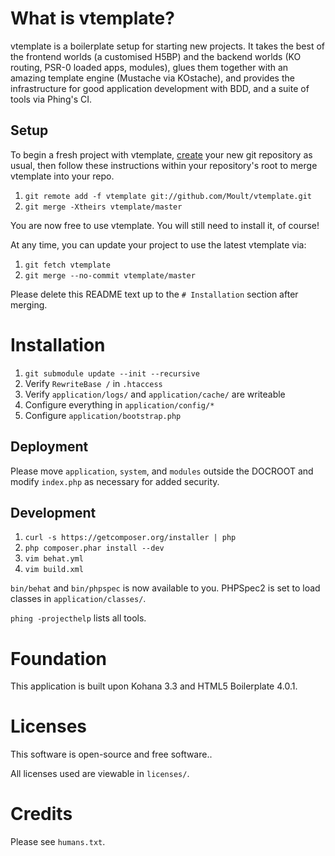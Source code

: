 # What is vtemplate?

vtemplate is a boilerplate setup for starting new projects. It takes the best of
the frontend worlds (a customised H5BP) and the backend worlds (KO routing,
PSR-0 loaded apps, modules), glues them together with an amazing template engine
(Mustache via KOstache), and provides the infrastructure for good application
development with BDD, and a suite of tools via Phing's CI.

## Setup

To begin a fresh project with vtemplate,
[create](http://git.projectomni.com/add.php) your new git repository as usual,
then follow these instructions within your repository's root to merge vtemplate
into your repo.

 1. `git remote add -f vtemplate git://github.com/Moult/vtemplate.git`
 2. `git merge -Xtheirs vtemplate/master`

You are now free to use vtemplate. You will still need to install it, of course!

At any time, you can update your project to use the latest vtemplate via:

 1. `git fetch vtemplate`
 2. `git merge --no-commit vtemplate/master`

Please delete this README text up to the `# Installation` section after merging.

# Installation

 1. `git submodule update --init --recursive`
 2. Verify `RewriteBase /` in `.htaccess`
 3. Verify `application/logs/` and `application/cache/` are writeable
 4. Configure everything in `application/config/*`
 5. Configure `application/bootstrap.php`

## Deployment

Please move `application`, `system`, and `modules` outside the DOCROOT and
modify `index.php` as necessary for added security.

## Development

 1. `curl -s https://getcomposer.org/installer | php`
 2. `php composer.phar install --dev`
 3. `vim behat.yml`
 4. `vim build.xml`

`bin/behat` and `bin/phpspec` is now available to you. PHPSpec2 is set to load
classes in `application/classes/`.

`phing -projecthelp` lists all tools.

# Foundation

This application is built upon Kohana 3.3 and HTML5 Boilerplate 4.0.1.

# Licenses

This software is open-source and free software..

All licenses used are viewable in `licenses/`.

# Credits

Please see `humans.txt`.
